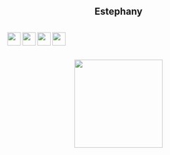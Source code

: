 
<h2 aLign="center">
  Estephany </h2> <br>

 <div aLign="left" style="display:inline_block">
  <a href="https://www.linkedin.com/in/estephany-franco-cardoso-da-silva-9bb1b016b/" target="_blank"><img src="https://cdn-icons-png.flaticon.com/512/174/174857.png" width="30px"></a>
   <a href = "mailto:estephany.efcds@gmail.com"><img src="https://logodownload.org/wp-content/uploads/2018/03/gmail-logo-16.png" width="30px"></a>
  <a href = "https://discord.gg/St3t3#2878" target="_blank"><img src="https://logodownload.org/wp-content/uploads/2017/11/discord-logo-7-1.png" width="30px" target="_blank"></a>
  <a href="https://www.instagram.com/st3t3_/" target="_blank"><img src="https://i2.wp.com/www.multarte.com.br/wp-content/uploads/2019/03/logo-instagram-png-fundo-transparente13.png?fit=696%2C696&ssl=1" width="30px" target="_blank"></a>

<h2 aLign="center"> <a href="#"><img src="https://nadei.42sp.org.br/img/InsigneaP3.png" width="200px"/>

